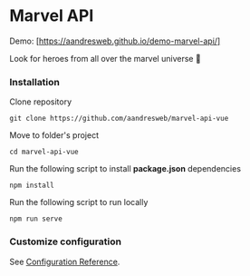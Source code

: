 # Marvel API

Demo:  [https://aandresweb.github.io/demo-marvel-api/]

Look for heroes from all over the marvel universe 🤍

### Installation

Clone repository
```
git clone https://github.com/aandresweb/marvel-api-vue
```

Move to folder's project

```
cd marvel-api-vue
```

Run the following script to install **package.json** dependencies
```
npm install
```
Run the following script to run locally 
```
npm run serve
```


### Customize configuration
See [Configuration Reference](https://cli.vuejs.org/config/).

